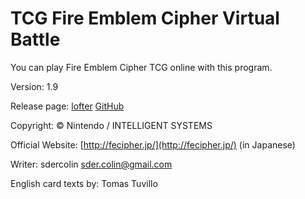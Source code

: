 TCG Fire Emblem Cipher Virtual Battle
=======

You can play Fire Emblem Cipher TCG online with this program.


Version: 1.9

Release page: [lofter](http://fecipher.lofter.com/post/1d409908_b6a49f6) [GitHub](https://github.com/sdercolin/FECipherVit)


Copyright: © Nintendo / INTELLIGENT SYSTEMS

Official Website: [http://fecipher.jp/](http://fecipher.jp/) (in Japanese)

Writer: sdercolin   sder.colin@gmail.com

English card texts by: Tomas Tuvillo


